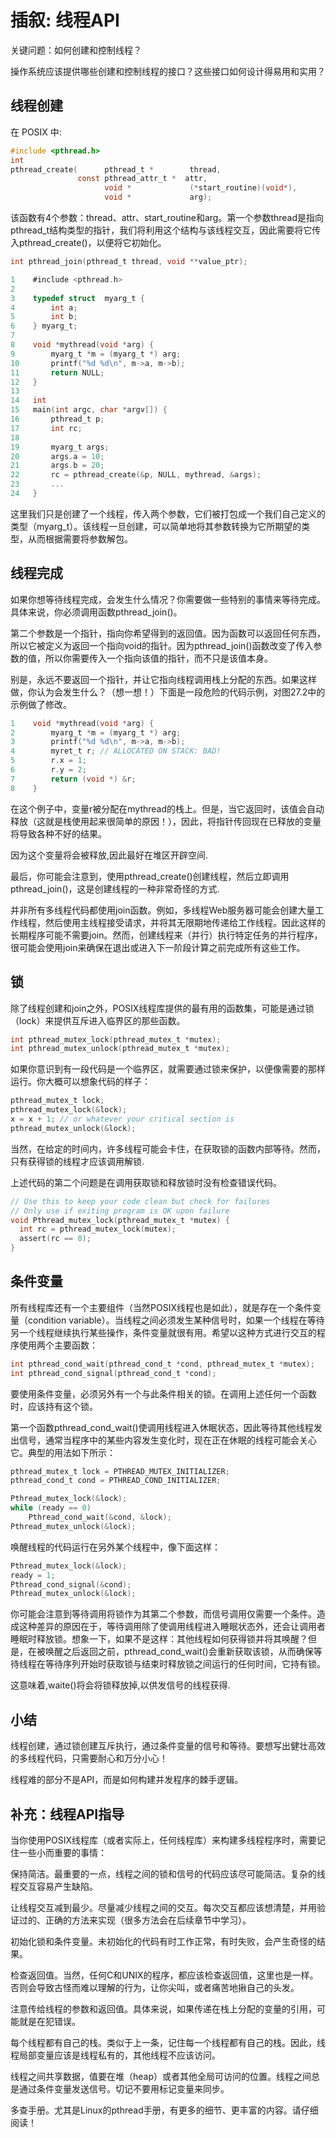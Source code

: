 # 插叙: 线程API

关键问题：如何创建和控制线程？

操作系统应该提供哪些创建和控制线程的接口？这些接口如何设计得易用和实用？

## 线程创建

在 POSIX 中:
```C
#include <pthread.h>
int
pthread_create(      pthread_t *        thread,
               const pthread_attr_t *  attr,
                     void *             (*start_routine)(void*),
                     void *             arg);
```


该函数有4个参数：thread、attr、start_routine和arg。第一个参数thread是指向pthread_t结构类型的指针，我们将利用这个结构与该线程交互，因此需要将它传入pthread_create()，以便将它初始化。

```C
int pthread_join(pthread_t thread, void **value_ptr);

1    #include <pthread.h>
2
3    typedef struct  myarg_t {
4        int a;
5        int b;
6    } myarg_t;
7
8    void *mythread(void *arg) {
9        myarg_t *m = (myarg_t *) arg;
10       printf("%d %d\n", m->a, m->b);
11       return NULL;
12   }
13
14   int
15   main(int argc, char *argv[]) {
16       pthread_t p;
17       int rc;
18
19       myarg_t args;
20       args.a = 10;
21       args.b = 20;
22       rc = pthread_create(&p, NULL, mythread, &args);
23       ...
24   }
```

这里我们只是创建了一个线程，传入两个参数，它们被打包成一个我们自己定义的类型（myarg_t）。该线程一旦创建，可以简单地将其参数转换为它所期望的类型，从而根据需要将参数解包。

## 线程完成

如果你想等待线程完成，会发生什么情况？你需要做一些特别的事情来等待完成。具体来说，你必须调用函数pthread_join()。

第二个参数是一个指针，指向你希望得到的返回值。因为函数可以返回任何东西，所以它被定义为返回一个指向void的指针。因为pthread_join()函数改变了传入参数的值，所以你需要传入一个指向该值的指针，而不只是该值本身。

别是，永远不要返回一个指针，并让它指向线程调用栈上分配的东西。如果这样做，你认为会发生什么？（想一想！）下面是一段危险的代码示例，对图27.2中的示例做了修改。

```C
1    void *mythread(void *arg) {
2        myarg_t *m = (myarg_t *) arg;
3        printf("%d %d\n", m->a, m->b);
4        myret_t r; // ALLOCATED ON STACK: BAD!
5        r.x = 1;
6        r.y = 2;
7        return (void *) &r;
8    }
```
在这个例子中，变量r被分配在mythread的栈上。但是，当它返回时，该值会自动释放（这就是栈使用起来很简单的原因！），因此，将指针传回现在已释放的变量将导致各种不好的结果。

因为这个变量将会被释放,因此最好在堆区开辟空间.

最后，你可能会注意到，使用pthread_create()创建线程，然后立即调用pthread_join()，这是创建线程的一种非常奇怪的方式.

并非所有多线程代码都使用join函数。例如，多线程Web服务器可能会创建大量工作线程，然后使用主线程接受请求，并将其无限期地传递给工作线程。因此这样的长期程序可能不需要join。然而，创建线程来（并行）执行特定任务的并行程序，很可能会使用join来确保在退出或进入下一阶段计算之前完成所有这些工作。

## 锁

除了线程创建和join之外，POSIX线程库提供的最有用的函数集，可能是通过锁（lock）来提供互斥进入临界区的那些函数。
```C
int pthread_mutex_lock(pthread_mutex_t *mutex);
int pthread_mutex_unlock(pthread_mutex_t *mutex);
```

如果你意识到有一段代码是一个临界区，就需要通过锁来保护，以便像需要的那样运行。你大概可以想象代码的样子：
```C
pthread_mutex_t lock;
pthread_mutex_lock(&lock);
x = x + 1; // or whatever your critical section is
pthread_mutex_unlock(&lock);
```


当然，在给定的时间内，许多线程可能会卡住，在获取锁的函数内部等待。然而，只有获得锁的线程才应该调用解锁.

上述代码的第二个问题是在调用获取锁和释放锁时没有检查错误代码。

```C
// Use this to keep your code clean but check for failures
// Only use if exiting program is OK upon failure
void Pthread_mutex_lock(pthread_mutex_t *mutex) {
  int rc = pthread_mutex_lock(mutex);
  assert(rc == 0);
}
```

## 条件变量


所有线程库还有一个主要组件（当然POSIX线程也是如此），就是存在一个条件变量（condition variable）。当线程之间必须发生某种信号时，如果一个线程在等待另一个线程继续执行某些操作，条件变量就很有用。希望以这种方式进行交互的程序使用两个主要函数：

```C
int pthread_cond_wait(pthread_cond_t *cond, pthread_mutex_t *mutex);
int pthread_cond_signal(pthread_cond_t *cond);
```

要使用条件变量，必须另外有一个与此条件相关的锁。在调用上述任何一个函数时，应该持有这个锁。

第一个函数pthread_cond_wait()使调用线程进入休眠状态，因此等待其他线程发出信号，通常当程序中的某些内容发生变化时，现在正在休眠的线程可能会关心它。典型的用法如下所示：

```C
pthread_mutex_t lock = PTHREAD_MUTEX_INITIALIZER;
pthread_cond_t cond = PTHREAD_COND_INITIALIZER;

Pthread_mutex_lock(&lock);
while (ready == 0)
    Pthread_cond_wait(&cond, &lock);
Pthread_mutex_unlock(&lock);

```

唤醒线程的代码运行在另外某个线程中，像下面这样：

```C
Pthread_mutex_lock(&lock);
ready = 1;
Pthread_cond_signal(&cond);
Pthread_mutex_unlock(&lock);
```


你可能会注意到等待调用将锁作为其第二个参数，而信号调用仅需要一个条件。造成这种差异的原因在于，等待调用除了使调用线程进入睡眠状态外，还会让调用者睡眠时释放锁。想象一下，如果不是这样：其他线程如何获得锁并将其唤醒？但是，在被唤醒之后返回之前，pthread_cond_wait()会重新获取该锁，从而确保等待线程在等待序列开始时获取锁与结束时释放锁之间运行的任何时间，它持有锁。

这意味着,waite()将会将锁释放掉,以供发信号的线程获得.


## 小结

线程创建，通过锁创建互斥执行，通过条件变量的信号和等待。要想写出健壮高效的多线程代码，只需要耐心和万分小心！

线程难的部分不是API，而是如何构建并发程序的棘手逻辑。


## 补充：线程API指导

当你使用POSIX线程库（或者实际上，任何线程库）来构建多线程程序时，需要记住一些小而重要的事情：

保持简洁。最重要的一点，线程之间的锁和信号的代码应该尽可能简洁。复杂的线程交互容易产生缺陷。

让线程交互减到最少。尽量减少线程之间的交互。每次交互都应该想清楚，并用验证过的、正确的方法来实现（很多方法会在后续章节中学习）。

初始化锁和条件变量。未初始化的代码有时工作正常，有时失败，会产生奇怪的结果。

检查返回值。当然，任何C和UNIX的程序，都应该检查返回值，这里也是一样。否则会导致古怪而难以理解的行为，让你尖叫，或者痛苦地揪自己的头发。

注意传给线程的参数和返回值。具体来说，如果传递在栈上分配的变量的引用，可能就是在犯错误。

每个线程都有自己的栈。类似于上一条，记住每一个线程都有自己的栈。因此，线程局部变量应该是线程私有的，其他线程不应该访问。

线程之间共享数据，值要在堆（heap）或者其他全局可访问的位置。线程之间总是通过条件变量发送信号。切记不要用标记变量来同步。

多查手册。尤其是Linux的pthread手册，有更多的细节、更丰富的内容。请仔细阅读！
